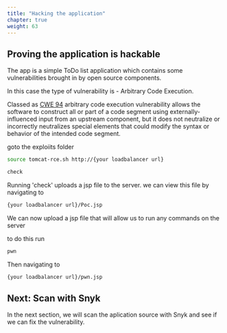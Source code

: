 ```yaml
---
title: "Hacking the application"
chapter: true
weight: 63
---
```


## Proving the application is hackable

The app is a simple ToDo list application which contains some vulnerabilities brought in by open source components.

In this case the type of vulnerability is - Arbitrary Code Execution.

Classed as [CWE 94](https://cwe.mitre.org/data/definitions/94.html) arbitrary code execution vulnerability allows the software to construct all or part of a code segment using externally-influenced input from an upstream component, but it does not neutralize or incorrectly neutralizes special elements that could modify the syntax or behavior of the intended code segment.


goto the exploiits folder


```bash
source tomcat-rce.sh http://{your loadbalancer url}

check
```

Running 'check' uploads a jsp file to the server.
we can view this file by navigating to 

```bash
{your loadbalancer url}/Poc.jsp
```

We can now upload a jsp file that will allow us to run any commands on the server

to do this run

```bash
pwn
```

Then navigating to 

```bash
{your loadbalancer url}/pwn.jsp
```



## Next: Scan with Snyk
In the next section, we will scan the aplication source with Snyk and see if we can fix the vulnerability.


